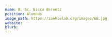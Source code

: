 ```yaml
---
name: B. Sc. Eicca Berentz
position: Alumnus
image_path: https://zaehlelab.org/images/EB.jpg
website:
blurb:
---
```

